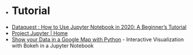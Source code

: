 - # Tutorial
- [Dataquest : How to Use Jupyter Notebook in 2020: A Beginner’s Tutorial](https://www.dataquest.io/blog/jupyter-notebook-tutorial/)
- [Project Jupyter | Home](https://jupyter.org/)
- [Show your Data in a Google Map with Python](https://thedatafrog.com/en/articles/show-data-google-map-python/#Google-Map-with-Data-Overlay-in-the-Jupyter-Notebook) - Interactive Visualization with Bokeh in a Jupyter Notebook